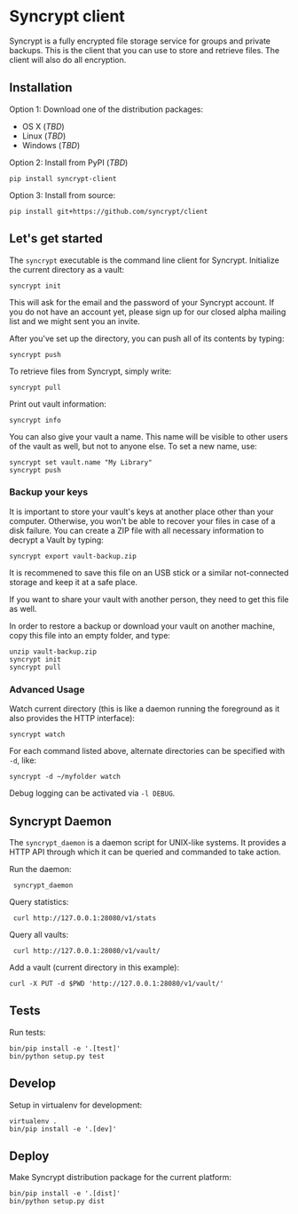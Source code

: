 # Syncrypt client

Syncrypt is a fully encrypted file storage service for groups and private
backups. This is the client that you can use to store and retrieve files.
The client will also do all encryption.

## Installation

Option 1: Download one of the distribution packages:

* OS X (*TBD*)
* Linux (*TBD*)
* Windows (*TBD*)

Option 2: Install from PyPI (*TBD*)

    pip install syncrypt-client

Option 3: Install from source:

    pip install git+https://github.com/syncrypt/client

## Let's get started

The ``syncrypt`` executable is the command line client for Syncrypt. Initialize
the current directory as a vault:

    syncrypt init

This will ask for the email and the password of your Syncrypt account. If you
do not have an account yet, please sign up for our closed alpha mailing list
and we might sent you an invite.

After you've set up the directory, you can push all of its contents by typing:

    syncrypt push

To retrieve files from Syncrypt, simply write:

    syncrypt pull

Print out vault information:

    syncrypt info

You can also give your vault a name. This name will be visible to other users
of the vault as well, but not to anyone else. To set a new name, use:

    syncrypt set vault.name "My Library"
    syncrypt push

### Backup your keys

It is important to store your vault's keys at another place other than your
computer. Otherwise, you won't be able to recover your files in case of a
disk failure. You can create a ZIP file with all necessary information to
decrypt a Vault by typing:

    syncrypt export vault-backup.zip

It is recommened to save this file on an USB stick or a similar not-connected
storage and keep it at a safe place.

If you want to share your vault with another person, they need to get this
file as well.

In order to restore a backup or download your vault on another machine, copy
this file into an empty folder, and type:

    unzip vault-backup.zip
    syncrypt init
    syncrypt pull

### Advanced Usage

Watch current directory (this is like a daemon running the foreground as it
also provides the HTTP interface):

    syncrypt watch

For each command listed above, alternate directories can be specified with
``-d``, like:

    syncrypt -d ~/myfolder watch

Debug logging can be activated via ``-l DEBUG``.


## Syncrypt Daemon

The ``syncrypt_daemon`` is a daemon script for UNIX-like systems. It provides
a HTTP API through which it can be queried and commanded to take action.

Run the daemon:

     syncrypt_daemon

Query statistics:

     curl http://127.0.0.1:28080/v1/stats

Query all vaults:

     curl http://127.0.0.1:28080/v1/vault/

Add a vault (current directory in this example):

    curl -X PUT -d $PWD 'http://127.0.0.1:28080/v1/vault/'

## Tests

Run tests:

    bin/pip install -e '.[test]'
    bin/python setup.py test

## Develop

Setup in virtualenv for development:

    virtualenv .
    bin/pip install -e '.[dev]'

## Deploy

Make Syncrypt distribution package for the current platform:

    bin/pip install -e '.[dist]'
    bin/python setup.py dist
